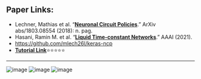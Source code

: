 ## Paper Links: 
- Lechner, Mathias et al. “[**Neuronal Circuit Policies**](https://arxiv.org/pdf/1803.08554.pdf).” ArXiv abs/1803.08554 (2018): n. pag. 
- Hasani, Ramin M. et al. “[**Liquid Time-constant Networks**](https://arxiv.org/pdf/2006.04439.pdf).” AAAI (2021). 
- https://github.com/mlech26l/keras-ncp
- [**Tutorial Link**](https://simons.berkeley.edu/talks/tbd-296):star::star::star::star::star:

___________________________________________

![image](https://user-images.githubusercontent.com/88390140/137602191-cf0fa013-520e-412f-a9ef-90710779a3b3.png)
![image](https://user-images.githubusercontent.com/88390140/137602196-d4f065cf-48de-4a4c-864d-e42eb5cf875f.png)
![image](https://user-images.githubusercontent.com/88390140/137602209-d54e20da-a422-430c-a360-624708ab9e0a.png)



